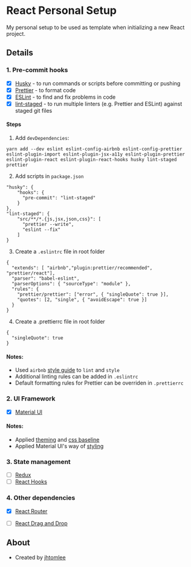 # React Personal Setup

My personal setup to be used as template when initializing a new React project.

## Details

### 1. Pre-commit hooks
- [x] [Husky](https://github.com/typicode/husky) - to run commands or scripts before committing or pushing
- [x] [Prettier](https://prettier.io/docs/en/precommit.html) - to format code
- [x] [ESLint](https://eslint.org/docs/user-guide/getting-started) - to find and fix problems in code
- [x] [lint-staged](https://github.com/okonet/lint-staged) - to run multiple linters (e.g. Prettier and ESLint) against staged git files

#### Steps 

1) Add `devDependencies`: 
```
yarn add --dev eslint eslint-config-airbnb eslint-config-prettier eslint-plugin-import eslint-plugin-jsx-a11y eslint-plugin-prettier eslint-plugin-react eslint-plugin-react-hooks husky lint-staged prettier
```

2) Add scripts in `package.json`
```
"husky": {
    "hooks": {
      "pre-commit": "lint-staged"
    }
},
"lint-staged": {
    "src/**/*.{js,jsx,json,css}": [
      "prettier --write",
      "eslint --fix"
    ]
}
```

3) Create a `.eslintrc` file in root folder
```
{
  "extends": [ "airbnb","plugin:prettier/recommended", "prettier/react"],
  "parser": "babel-eslint",
  "parserOptions": { "sourceType": "module" },
  "rules": {
    "prettier/prettier": ["error", { "singleQuote": true }],
    "quotes": [2, "single", { "avoidEscape": true }]
  }
}
```

4) Create a .prettierrc file in root folder
```
{
  "singleQuote": true
}
```

#### Notes:
* Used `airbnb` [style guide](https://github.com/airbnb/javascript/tree/master/packages/eslint-config-airbnb) to `lint` and `style`
* Additional linting rules can be added in `.eslintrc`
* Default formatting rules for Prettier can be overriden in `.prettierrc`

### 2. UI Framework
- [x] [Material UI](https://material-ui.com/)

#### Notes:
* Applied [theming](https://material-ui.com/customization/theming/) and [css baseline](https://material-ui.com/components/css-baseline/) 
* Applied Material UI's way of [styling](https://material-ui.com/styles/basics/)

### 3. State management
- [ ] [Redux](https://redux.js.org/)
- [ ] [React Hooks](https://reactjs.org/docs/hooks-overview.html)

### 4. Other dependencies
- [x] [React Router](https://reactrouter.com/web/guides/quick-start)
- [ ] [React Drag and Drop](https://react-dnd.github.io/react-dnd/examples/tutorial)


## About
* Created by [jhtomlee](https://github.com/jhtomlee)


